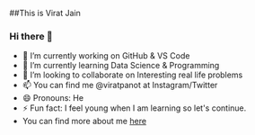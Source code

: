 ##This is Virat Jain
### Hi there 👋

- 🔭 I’m currently working on GitHub & VS Code
- 🌱 I’m currently learning Data Science & Programming 
- 👯 I’m looking to collaborate on Interesting real life problems
- 📫 You can find me @viratpanot at Instagram/Twitter
- 😄 Pronouns: He 
- ⚡ Fun fact: I feel young when I am learning so let's continue.  
- You can find more about me [here](https://viratpanot.github.io)

